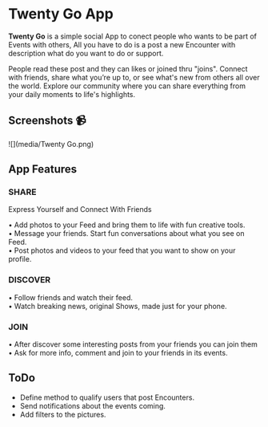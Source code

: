 # **Twenty Go App**

**Twenty Go** is a simple social App to conect people who wants to be part of Events with others,
All you have to do is a post a new Encounter with description what do you want to do or support.

People read these post and they can likes or joined thru "joins".
Connect with friends, share what you’re up to, or see what's new from others all over the world. 
Explore our community where you can share everything from your daily moments to life's highlights.

## Screenshots 📹
![](media/Twenty Go.png)

## App Features

### **SHARE**
Express Yourself and Connect With Friends</BR>

• Add photos to your Feed and bring them to life with fun creative tools.</BR>
• Message your friends. Start fun conversations about what you see on Feed.</BR>
• Post photos and videos to your feed that you want to show on your profile.

### **DISCOVER**
• Follow friends and watch their feed.</BR>
• Watch breaking news, original Shows, made just for your phone.

### **JOIN**
• After discover some interesting posts from your friends you can join them</BR>
• Ask for more info, comment and join to your friends in its events.




## ToDo
- Define method to qualify users that post Encounters.
- Send notifications about the events coming.
- Add filters to the pictures.
